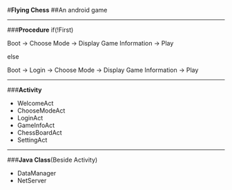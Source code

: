 #**Flying Chess**
##An android game
***
###**Procedure**
if(!First)

Boot -> Choose Mode -> Display Game Information -> Play
    
else

Boot -> Login -> Choose Mode -> Display Game Information -> Play
***
###**Activity**
* WelcomeAct
* ChooseModeAct
* LoginAct
* GameInfoAct
* ChessBoardAct
* SettingAct
***
###**Java Class**(Beside Activity)
* DataManager
* NetServer
